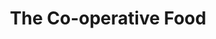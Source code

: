 ---
title: "The Co-operative Food"
url: /chichester/the-co-operative-food-high-street/
shop: convenience
---
